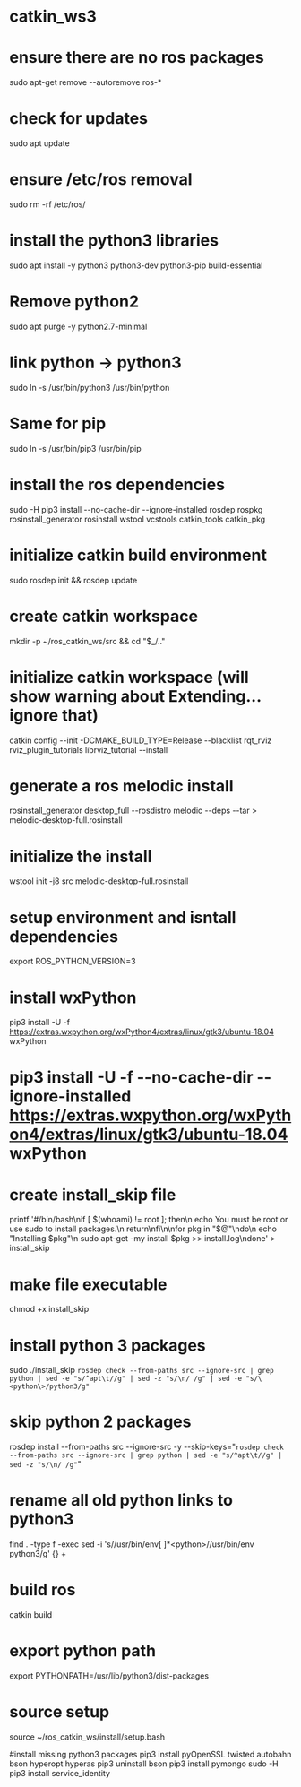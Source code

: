 # catkin_ws3

# ensure there are no ros packages
sudo apt-get remove --autoremove ros-*

# check for updates
sudo apt update

# ensure /etc/ros removal
sudo rm -rf /etc/ros/

# install the python3 libraries
sudo apt install -y python3 python3-dev python3-pip build-essential

# Remove python2
sudo apt purge -y python2.7-minimal

# link python -> python3
sudo ln -s /usr/bin/python3 /usr/bin/python

# Same for pip
sudo ln -s /usr/bin/pip3 /usr/bin/pip

# install the ros dependencies
sudo -H pip3 install --no-cache-dir --ignore-installed rosdep rospkg rosinstall_generator rosinstall wstool vcstools catkin_tools catkin_pkg

# initialize catkin build environment
sudo rosdep init && rosdep update

# create catkin workspace
mkdir -p ~/ros_catkin_ws/src && cd "$_/.."

# initialize catkin workspace (will show warning about Extending... ignore that)
catkin config --init -DCMAKE_BUILD_TYPE=Release --blacklist rqt_rviz rviz_plugin_tutorials librviz_tutorial --install

# generate a ros melodic install
rosinstall_generator desktop_full --rosdistro melodic --deps --tar > melodic-desktop-full.rosinstall

# initialize the install
wstool init -j8 src melodic-desktop-full.rosinstall

# setup environment and isntall dependencies
export ROS_PYTHON_VERSION=3

# install wxPython
pip3 install -U -f https://extras.wxpython.org/wxPython4/extras/linux/gtk3/ubuntu-18.04 wxPython
   # pip3 install -U -f --no-cache-dir --ignore-installed https://extras.wxpython.org/wxPython4/extras/linux/gtk3/ubuntu-18.04 wxPython

# create install_skip file
printf '#/bin/bash\nif [ $(whoami) != root ]; then\n    echo You must be root or use sudo to install packages.\n    return\nfi\n\nfor pkg in "$@"\ndo\n    echo "Installing $pkg"\n    sudo apt-get -my install $pkg >> install.log\ndone' > install_skip

# make file executable
chmod +x install_skip

# install python 3 packages
sudo ./install_skip `rosdep check --from-paths src --ignore-src | grep python | sed -e "s/^apt\t//g" | sed -z "s/\n/ /g" | sed -e "s/\<python\>/python3/g"`

# skip python 2 packages
rosdep install --from-paths src --ignore-src -y --skip-keys="`rosdep check --from-paths src --ignore-src | grep python | sed -e "s/^apt\t//g" | sed -z "s/\n/ /g"`"

# rename all old python links to python3
find . -type f -exec sed -i 's/\/usr\/bin\/env[ ]*\<python\>/\/usr\/bin\/env python3/g' {} +

# build ros
catkin build

# export python path
export PYTHONPATH=/usr/lib/python3/dist-packages

# source setup
source ~/ros_catkin_ws/install/setup.bash


#install missing python3 packages
pip3 install pyOpenSSL twisted autobahn bson hyperopt hyperas
pip3 uninstall bson
pip3 install pymongo
sudo -H pip3 install service_identity